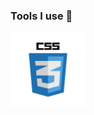 ### Tools I use 🦾
<img src="https://github.com/kayjw/kayjw/blob/main/logos.gif" width="120" height="120"/>

